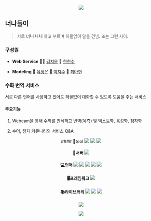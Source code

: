 <p align="center">
 <img src="https://capsule-render.vercel.app/api?type=waving&color=auto&height=300&section=header&text=Intimate%20relationship&fontSize=70" />
</p>

## 너나들이 
> 서로 __너니 나니__ 하고 부르며 허물없이 말을 건넴. 또는 그런 사이.

### 구성원
- __Web Service__ 👩‍🦰 [김지윤](https://github.com/KimJY37) 👦 [한현수](https://github.com/indiaprince)

- __Modeling__ 👧 [유정은](https://github.com/yoojeongeun) 🧑 [박지수](https://github.com/pjs12) 👩 [최아현](https://github.com/cahyeonc)

### 수화 번역 서비스

서로 다른 언어를 사용하고 있어도 허물없이 대화할 수 있도록 도움을 주는 서비스 


#### 주요기능

1. Webcam을 통해 수화를 인식하고 번역(예측) 및 텍스트화, 음성화, 점자화

2. 수어, 점자 커뮤니티와 서비스 Q&A 


<div align="center"> 
#### 🔨tool <img src="https://img.shields.io/badge/GitHub-181717?style=flat-square&logo=GitHub&logoColor=white"/> <img src="https://img.shields.io/badge/Jupyter-F37626?style=flat-square&logo=Jupyter&logoColor=white"/> <img src="https://img.shields.io/badge/VSCode-007ACC?style=flat-square&logo=Visual Studio Code&logoColor=white"/>

#### 🔌서버 <img src="https://img.shields.io/badge/AWS-232F3E?style=flat-square&logo=Amazon AWS&logoColor=white"/>

#### 💻언어 <img src="https://img.shields.io/badge/Python-3776AB?style=flat-square&logo=Python&logoColor=white"/> <img src="https://img.shields.io/badge/HTML5-E34F26?style=flat-square&logo=HTML5&logoColor=white"/> <img src="https://img.shields.io/badge/CSS3-1572B6?style=flat-square&logo=CSS3&logoColor=white"/> <img src="https://img.shields.io/badge/JavaScript-F7DF1E?style=flat-square&logo=JavaScript&logoColor=white"/> <img src="https://img.shields.io/badge/MySQL-4479A1?style=flat-square&logo=MySQL&logoColor=white"/>

#### 🖥프레임워크 <img src="https://img.shields.io/badge/Django-092E20?style=flat-square&logo=Django&logoColor=white"/>

#### 📚라이브러리 <img src="https://img.shields.io/badge/TensorFlow-FF6F00?style=flat-square&logo=TensorFlow&logoColor=white"/> <img src="https://img.shields.io/badge/Numpy-013243?style=flat-square&logo=Numpy&logoColor=white"/> <img src="https://img.shields.io/badge/OpenCV-5C3EE8?style=flat-square&logo=OpenCV&logoColor=white"/>
<img src="https://img.shields.io/badge/pandas-150458?style=flat-square&logo=pandas&logoColor=white"/>
 
 </div>
 
<p align="center">
 <img src="https://capsule-render.vercel.app/api?type=waving&color=auto&height=300&section=header&text=Intimate%20relationship&fontSize=70" />
</p>
